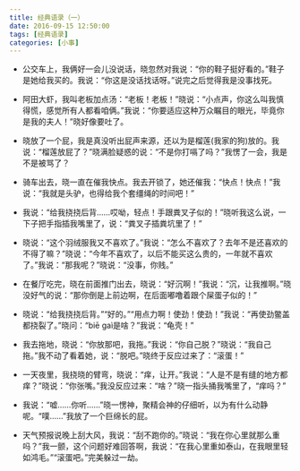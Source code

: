 ```yaml
---
title: 经典语录（一）
date: 2016-09-15 12:50:00
tags: [经典语录]
categories: [小事]
---
```


- 公交车上，我俩好一会儿没说话，晓忽然对我说：“你的鞋子挺好看的。”鞋子是她给我买的。我说：“你这是没话找话呀。”说完之后觉得我是没事找死。

<!--more-->

- 阿田大虾，我叫老板加点汤：“老板！老板！”晓说：“小点声，你这么叫我慎得慌，感觉所有人都看咱俩。”我说：“你要适应这种万众瞩目的眼光，毕竟你是我的夫人！”晓好像要吐了。

- 晓放了一个屁，我是真没听出屁声来源，还以为是榴莲(我家的狗)放的。我说：“榴莲放屁了？”晓满脸疑惑的说：“不是你打嗝了吗？”我愣了一会，我是不是被骂了？

- 骑车出去，晓一直在催我快点。我去开锁了，她还催我：“快点！快点！”我说：“我就是头驴，也得给我个套缰绳的时间吧！”

- 我说：“给我挠挠后背……哎呦，轻点！手跟粪叉子似的！”晓听我这么说，一下子把手指插我嘴里了，说：“粪叉子插粪坑里了！”

- 晓说：“这个羽绒服我又不喜欢了。”我说：“怎么不喜欢了？去年不是还喜欢的不得了嘛？”晓说：“今年不喜欢了，以后不能买这么贵的，一年就不喜欢了。”我说：“那我呢？”晓说：“没事，你贱。”

- 在餐厅吃完，晓在前面推门出去，晓说：“好沉啊！”我说：“沉，让我推啊。”晓没好气的说：“那你倒是上前边啊，在后面嘟噜着跟个屎蛋子似的！”

- 晓说：“给我挠挠后背。”“好的。”“用点力啊！使劲！使劲！”我说：“再使劲鳖盖都挠裂了。”晓问：“biē gaì是啥？”我说：“龟壳！”

- 我去拖地，晓说：“你放那吧，我拖。”我说：“你自己脱？”晓说：“我自己拖。”我不动了看着她，说：“脱吧。”晓终于反应过来了：“滚蛋！”

- 一天夜里，我挠晓的臂弯，晓说：“痒，让开。”我说：“人是不是有缝的地方都痒？”晓说：“你张嘴。”我没反应过来：“啥？”晓一指头捅我嘴里了，“痒吗？”

- 我说：“嘘……你听……”晓一愣神，聚精会神的仔细听，以为有什么动静呢。“噗……”我放了一个巨绵长的屁。

- 天气预报说晚上刮大风，我说：“刮不跑你的。”晓说：“我在你心里就那么重吗？”我一颤，这个问题好难回答啊，我说：“在我心里重如泰山，在我眼里轻如鸿毛。”“滚蛋吧。”完美躲过一劫。



